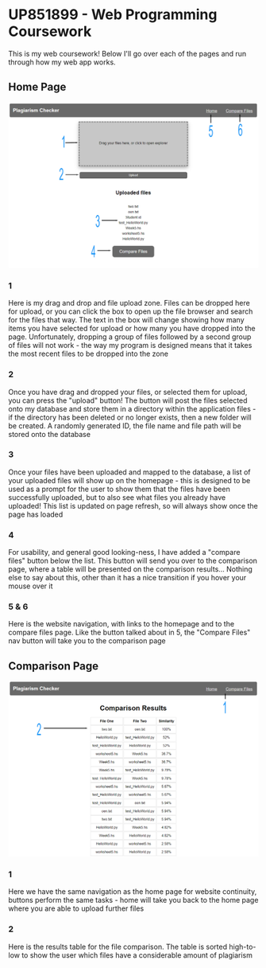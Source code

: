 # UP851899 - Web Programming Coursework

This is my web coursework! Below I'll go over each of the pages and run through how my web app works.

## Home Page

![labeled-home](images/home-labled.jpg)

### 1

Here is my drag and drop and file upload zone. Files can be dropped here for upload, or you can click the box to open up the file browser and search for the files that way. The text in the box will change showing how many items you have selected for upload or how many you have dropped into the page. Unfortunately, dropping a group of files followed by a second group of files will not work - the way my program is designed means that it takes the most recent files to be dropped into the zone

### 2

Once you have drag and dropped your files, or selected them for upload, you can press the "upload" button! The button will post the files selected onto my database and store them in a directory within the application files - if the directory has been deleted or no longer exists, then a new folder will be created. A randomly generated ID, the file name and file path will be stored onto the database

### 3

Once your files have been uploaded and mapped to the database, a list of your uploaded files will show up on the homepage - this is designed to be used as a prompt for the user to show them that the files have been successfully uploaded, but to also see what files you already have uploaded! This list is updated on page refresh, so will always show once the page has loaded

### 4

For usability, and general good looking-ness, I have added a "compare files" button below the list. This button will send you over to the comparison page, where a table will be presented on the comparison results... Nothing else to say about this, other than it has a nice transition if you hover your mouse over it

### 5 & 6

Here is the website navigation, with links to the homepage and to the compare files page. Like the button talked about in 5, the "Compare Files" nav button will take you to the comparison page

## Comparison Page

![labeled-comparison](images/compare-page.png)

### 1

Here we have the same navigation as the home page for website continuity, buttons perform the same tasks - home will take you back to the home page where you are able to upload further files

### 2

Here is the results table for the file comparison. The table is sorted high-to-low to show the user which files have a considerable amount of plagiarism
